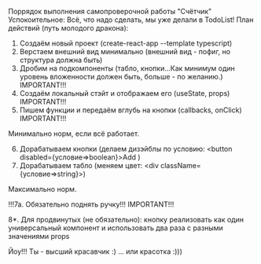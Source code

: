 Поррядок выполнения самопроверочной работы "Счётчик"
Успокоительное: Всё, что надо сделать, мы уже делали в TodoList!
План действий (путь молодого дракона):
1. Создаём новый проект 
(create-react-app --template typescript)
2. Верстаем внешний вид минимально 
(внешний вид - пофиг, но структура должна быть)
3. Дробим на подкомпоненты 
(табло, кнопки...Как минимум один уровень вложенности должен быть,
больше - по желанию.)    IMPORTANT!!!
4. Создаём локальный стэйт и 
отображаем его (useState, props) IMPORTANT!!!
5. Пишем функции и передаём вглубь на кнопки
(callbacks, onClick) IMPORTANT!!!

Минимально норм, если всё работает.

6. Дорабатываем кнопки (делаем дизэйблы по условию: 
<button disabled={условие=>boolean}>Add</button> )
7. Дорабатываем табло 
(меняем цвет: <div className={условие=>string}></div>)

Максимально норм.

!!!7a. Обязательно поднять ручку!!! IMPORTANT!!!

8*. Для продвинутых (не обязательно): 
кнопку реализовать как один универсальный компонент и 
использовать два раза с разными значениями props

Йоу!!! Ты - высший красавчик :)
... или красотка :)))